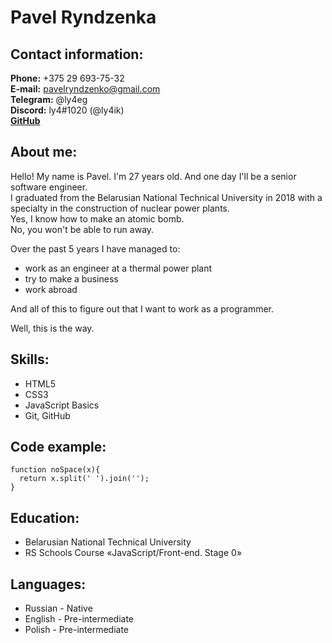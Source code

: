 # Pavel Ryndzenka
## Contact information:
**Phone:** +375 29 693-75-32<br>
**E-mail:** pavelryndzenko@gmail.com<br>
**Telegram:** @ly4eg<br>
**Discord:** ly4#1020 (@ly4ik)<br>
**[GitHub](https://github.com/Ly4ik)**<br>

## About me:

Hello! My name is Pavel. I'm 27 years old. And one day I'll be a senior software engineer.<br>
I graduated from the Belarusian National Technical University in 2018 with a specialty in the construction of nuclear power plants.<br>
Yes, I know how to make an atomic bomb.<br>
No, you won't be able to run away.<br>

Over the past 5 years I have managed to:<br>
- work as an engineer at a thermal power plant
- try to make a business
- work abroad

And all of this to figure out that I want to work as a programmer.<br>

Well, this is the way.

## Skills:

- HTML5
- CSS3
- JavaScript Basics
- Git, GitHub

## Code example:

```
function noSpace(x){
  return x.split(' ').join('');
}
```

## Education:

- Belarusian National Technical University
- RS Schools Course «JavaScript/Front-end. Stage 0»

## Languages:

- Russian \- Native
- English \- Pre-intermediate
- Polish \- Pre-intermediate

